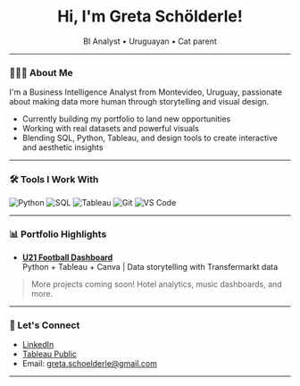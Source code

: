 <h1 align="center">Hi, I'm Greta Schölderle!</h1>
<p align="center">BI Analyst • Uruguayan • Cat parent</p>

---

### 👩🏻‍💻 About Me

I'm a Business Intelligence Analyst from Montevideo, Uruguay, passionate about making data more human through storytelling and visual design.

- Currently building my portfolio to land new opportunities  
- Working with real datasets and powerful visuals  
- Blending SQL, Python, Tableau, and design tools to create interactive and aesthetic insights   

---

### 🛠️ Tools I Work With

![Python](https://img.shields.io/badge/-Python-3776AB?logo=python&logoColor=white&style=flat-square)
![SQL](https://img.shields.io/badge/-SQL-E08666?logo=tableau&logoColor=white&style=flat-square)
![Tableau](https://img.shields.io/badge/-Tableau-E97627?logo=tableau&logoColor=white&style=flat-square)
![Git](https://img.shields.io/badge/-Git-F05032?logo=git&logoColor=white&style=flat-square)
![VS Code](https://img.shields.io/badge/-VS%20Code-007ACC?logo=visual-studio-code&logoColor=white&style=flat-square)

---

### 📊 Portfolio Highlights

- **[U21 Football Dashboard](https://github.com/gschoelderle/u21-football-dashboard)**  
  Python + Tableau + Canva | Data storytelling with Transfermarkt data

> More projects coming soon! Hotel analytics, music dashboards, and more.

---

### 📩 Let's Connect

- [LinkedIn](https://www.linkedin.com/in/tu-linkedin/)  
- [Tableau Public](https://public.tableau.com/app/profile/greta8355)  
- Email: greta.schoelderle@gmail.com

---
